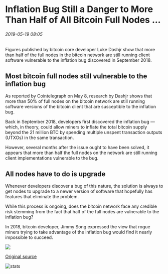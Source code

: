 # Inflation Bug Still a Danger to More Than Half of All Bitcoin Full Nodes ...

###### 2019-05-19 08:05

Figures published by bitcoin core developer Luke Dashjr show that more than half of the full nodes in the bitcoin network are still running client software vulnerable to the inflation bug discovered in September 2018.

## Most bitcoin full nodes still vulnerable to the inflation bug

As reported by Cointelegraph on May 8, research by Dashjr shows that more than 50% of full nodes on the bitcoin network are still running software versions of the bitcoin client that are susceptible to the inflation bug.

Back in September 2018, developers first discovered the inflation bug — which, in theory, could allow miners to inflate the total bitcoin supply beyond the 21 million BTC by spending multiple unspent transaction outputs (UTXOs) in the same transaction.

However, several months after the issue ought to have been solved, it appears that more than half the full nodes on the network are still running client implementations vulnerable to the bug.

## All nodes have to do is upgrade

Whenever developers discover a bug of this nature, the solution is always to get nodes to upgrade to a newer version of software that hopefully has features that eliminate the problem.

While this process is ongoing, does the bitcoin network face any credible risk stemming from the fact that half of the full nodes are vulnerable to the inflation bug?

In 2018, bitcoin developer, Jimmy Song expressed the view that rogue miners trying to take advantage of the inflation bug would find it nearly impossible to succeed.

![](https://s3.cointelegraph.com/storage/uploads/view/fa068529fdbfeb755338453bb61f27e8.png)

[Original source](https://cointelegraph.com/news/inflation-bug-still-a-danger-to-more-than-half-of-all-bitcoin-full-nodes)

![stats](https://c.statcounter.com/11760860/0/a89fa40b/1/ "stats")